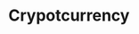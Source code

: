 # Crypotcurrency
<!-- Nodemon is an alternative node engine that reruns the entire application after updates and files saves.
So this is going to save a ton of time while we're developing the application code because we won't
have to manually rerun the entire app after adding new features.Instead of using Node to fire Index.js, we're going to use the node engine to fire Index.js. -->
